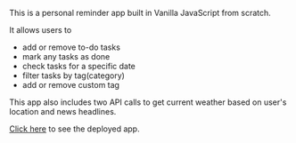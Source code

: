 This is a personal reminder app built in Vanilla JavaScript from scratch.

It allows users to 
* add or remove to-do tasks
* mark any tasks as done
* check tasks for a specific date
* filter tasks by tag(category)
* add or remove custom tag

This app also includes two API calls to get current weather based on user's location and news headlines.

[Click here](https://xlu-personal-reminder.web.app/) to see the deployed app.